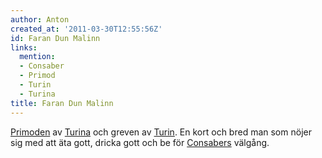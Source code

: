 ```yaml
---
author: Anton
created_at: '2011-03-30T12:55:56Z'
id: Faran Dun Malinn
links:
  mention:
  - Consaber
  - Primod
  - Turin
  - Turina
title: Faran Dun Malinn
---
```


[Primoden] av [Turina] och greven av [Turin]. En kort och bred man som nöjer sig med att äta gott,
dricka gott och be för [Consabers] välgång.

  [Primoden]: Primod
  [Turina]: Turina
  [Turin]: Turin
  [Consabers]: Consaber
